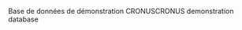 <span data-ttu-id="419ba-101">Base de données de démonstration CRONUS</span><span class="sxs-lookup"><span data-stu-id="419ba-101">CRONUS demonstration database</span></span>